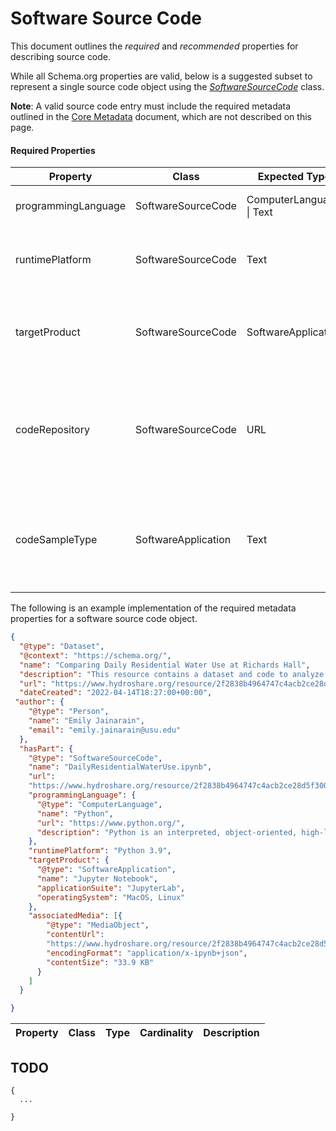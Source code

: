 
# Software Source Code

This document outlines the *required* and *recommended* properties for
describing source code.

While all Schema.org properties are valid, below is a suggested subset to
represent a single source code object using the 
*[SoftwareSourceCode](https://schema.org/SoftwareSourceCode)* class.

**Note**: A valid source code entry must include the required metadata outlined
in the [Core Metadata](core.md) document, which are not
described on this page.

#### Required Properties
|Property|Class|Expected Type|Cardinality|Description|
|---|---|---|---|---|
| programmingLanguage | SoftwareSourceCode | ComputerLanguage \| Text | 1+ | The computer programming language |
| runtimePlatform | SoftwareSourceCode | Text | 1+ | Runtime platform or script interpreter dependencies |
| targetProduct | SoftwareSourceCode | SoftwareApplication | 1+ | Target Operating System or Product to which the code applies |
| codeRepository | SoftwareSourceCode| URL | 1 | Link to the repository where the un-compiled, human readable code and related code is located |
| codeSampleType | SoftwareApplication | Text | 1 | 	What type of code sample: full (compile ready) solution, code snippet, inline code, scripts, template |

The following is an example implementation of the required metadata
properties for a software source code object.

```json
{
  "@type": "Dataset",
  "@context": "https://schema.org/",
  "name": "Comparing Daily Residential Water Use at Richards Hall",
  "description": "This resource contains a dataset and code to analyze average day to day water use at a residential hall at Utah State University (USU). Included in this resource is a .csv file that contains high resolution time series of water flow from a residential building on the USU campus. The data was recorded every one second for approximately three weeks in 2017. The Jupyter Notebook in this resource demonstrates how to subset the Richards Hall dataset to analyze daily water use from March 18-24, 2017. It resamples the data to daily total volume and finds the daily average, then plots the average daily volume in gallons for each day of the week.",
  "url": "https://www.hydroshare.org/resource/2f2838b4964747c4acb2ce28d5f300b3/",
  "dateCreated": "2022-04-14T18:27:00+00:00",
 "author": {
    "@type": "Person",
    "name": "Emily Jainarain",
    "email": "emily.jainarain@usu.edu"
  },
  "hasPart": {
    "@type": "SoftwareSourceCode",
    "name": "DailyResidentialWaterUse.ipynb",
    "url":
    "https://www.hydroshare.org/resource/2f2838b4964747c4acb2ce28d5f300b3/data/contents/DailyResidentialWaterUse.ipynb",
    "programmingLanguage": {
      "@type": "ComputerLanguage",
      "name": "Python",
      "url": "https://www.python.org/",
      "description": "Python is an interpreted, object-oriented, high-level programming language with dynamic semantics. Its high-level built in data structures, combined with dynamic typing and dynamic binding, make it very attractive for Rapid Application Development, as well as for use as a scripting or glue language to connect existing components together. Python's simple, easy to learn syntax emphasizes readability and therefore reduces the cost of program maintenance. Python supports modules and packages, which encourages program modularity and code reuse. The Python interpreter and the extensive standard library are available in source or binary form without charge for all major platforms, and can be freely distributed."
    },
    "runtimePlatform": "Python 3.9",
    "targetProduct": {
      "@type": "SoftwareApplication",
      "name": "Jupyter Notebook",
      "applicationSuite": "JupyterLab",
      "operatingSystem": "MacOS, Linux"
    },
    "associatedMedia": [{
        "@type": "MediaObject",
        "contentUrl":
        "https://www.hydroshare.org/resource/2f2838b4964747c4acb2ce28d5f300b3/data/contents/DailyResidentialWaterUse.ipynb",
        "encodingFormat": "application/x-ipynb+json",
        "contentSize": "33.9 KB"
      }
    ]
  }

}
```





|Property|Class|Type|Cardinality|Description|
|---|---|---|---|---|


## TODO
```
{
  ...

}
```
